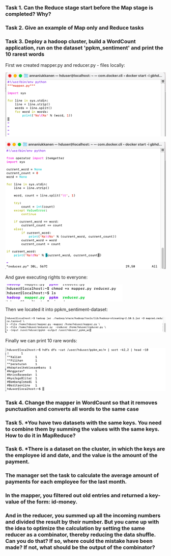 ### Task 1. Can the Reduce stage start before the Map stage is completed? Why?

### Task 2. Give an example of Map only and Reduce tasks


### Task 3. Deploy a hadoop cluster, build a WordCount application, run on the dataset 'ppkm_sentiment' and print the 10 rarest words


First we created mapper.py and reducer.py - files locally:

![mapper.py](https://github.com/Annassie/BigData-Hadoop/blob/Anna_Niukkanen_task_3/Anna_Niukkanen_task_3/screenshots/mapper_py.png)

![reducer.py](https://github.com/Annassie/BigData-Hadoop/blob/Anna_Niukkanen_task_3/Anna_Niukkanen_task_3/screenshots/reducer_py.png)

And gave executing rights to everyone:

![executing_rights](https://github.com/Annassie/BigData-Hadoop/blob/Anna_Niukkanen_task_3/Anna_Niukkanen_task_3/screenshots/executing_rights.png%20.png)

Then we located it into ppkm_sentiment-dataset:

![in ppkm_sentiment](https://github.com/Annassie/BigData-Hadoop/blob/Anna_Niukkanen_task_3/Anna_Niukkanen_task_3/screenshots/Screenshot%202022-05-27%20at%202.06.32.png)


Finally we can print 10 rare words:

![10 rare words](https://github.com/Annassie/BigData-Hadoop/blob/Anna_Niukkanen_task_3/Anna_Niukkanen_task_3/screenshots/sort_10_rare_words.png)

### Task 4. Change the mapper in WordCount so that it removes punctuation and converts all words to the same case


### Task 5. *You have two datasets with the same keys. You need to combine them by summing the values ​​with the same keys. How to do it in MapReduce?


### Task 6. *There is a dataset on the cluster, in which the keys are the employee id and date, and the value is the amount of the payment. 
### The manager set the task to calculate the average amount of payments for each employee for the last month. 
### In the mapper, you filtered out old entries and returned a key-value of the form: id-money. 
### And in the reducer, you summed up all the incoming numbers and divided the result by their number. But you came up with the idea to optimize the  calculation by setting the same reducer as a combinator, thereby reducing the data shuffle. Can you do that? If so, where could the mistake have been made? If not, what should be the output of the combinator?


